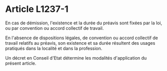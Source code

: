 # Article L1237-1

En cas de démission, l'existence et la durée du préavis sont fixées par la loi, ou par convention ou accord collectif de travail.

En l'absence de dispositions légales, de convention ou accord collectif de travail relatifs au préavis, son existence et sa durée résultent des usages pratiqués dans la localité et dans la profession.

Un décret en Conseil d'Etat détermine les modalités d'application du présent article.